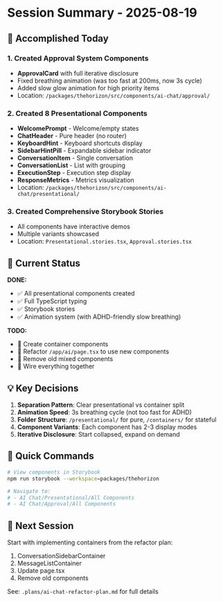 # Session Summary - 2025-08-19

## 🎯 Accomplished Today

### 1. Created Approval System Components
- **ApprovalCard** with full iterative disclosure
- Fixed breathing animation (was too fast at 200ms, now 3s cycle)
- Added slow glow animation for high priority items
- Location: `/packages/thehorizon/src/components/ai-chat/approval/`

### 2. Created 8 Presentational Components
- **WelcomePrompt** - Welcome/empty states
- **ChatHeader** - Pure header (no router)
- **KeyboardHint** - Keyboard shortcuts display
- **SidebarHintPill** - Expandable sidebar indicator
- **ConversationItem** - Single conversation
- **ConversationList** - List with grouping
- **ExecutionStep** - Execution step display
- **ResponseMetrics** - Metrics visualization
- Location: `/packages/thehorizon/src/components/ai-chat/presentational/`

### 3. Created Comprehensive Storybook Stories
- All components have interactive demos
- Multiple variants showcased
- Location: `Presentational.stories.tsx`, `Approval.stories.tsx`

## 🔄 Current Status

**DONE:**
- ✅ All presentational components created
- ✅ Full TypeScript typing
- ✅ Storybook stories
- ✅ Animation system (with ADHD-friendly slow breathing)

**TODO:**
- 🔄 Create container components
- 🔄 Refactor `/app/ai/page.tsx` to use new components
- 🔄 Remove old mixed components
- 🔄 Wire everything together

## 💡 Key Decisions

1. **Separation Pattern**: Clear presentational vs container split
2. **Animation Speed**: 3s breathing cycle (not too fast for ADHD)
3. **Folder Structure**: `/presentational/` for pure, `/containers/` for stateful
4. **Component Variants**: Each component has 2-3 display modes
5. **Iterative Disclosure**: Start collapsed, expand on demand

## 📝 Quick Commands

```bash
# View components in Storybook
npm run storybook --workspace=packages/thehorizon

# Navigate to:
# - AI Chat/Presentational/All Components
# - AI Chat/Approval/All Components
```

## 🚀 Next Session

Start with implementing containers from the refactor plan:
1. ConversationSidebarContainer
2. MessageListContainer
3. Update page.tsx
4. Remove old components

See: `.plans/ai-chat-refactor-plan.md` for full details
